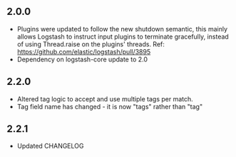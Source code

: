 ## 2.0.0
 - Plugins were updated to follow the new shutdown semantic, this mainly allows Logstash to instruct input plugins to terminate gracefully, 
   instead of using Thread.raise on the plugins' threads. Ref: https://github.com/elastic/logstash/pull/3895
 - Dependency on logstash-core update to 2.0
## 2.2.0
 - Altered tag logic to accept and use multiple tags per match.
 - Tag field name has changed - it is now "tags" rather than "tag"
## 2.2.1
 - Updated CHANGELOG

